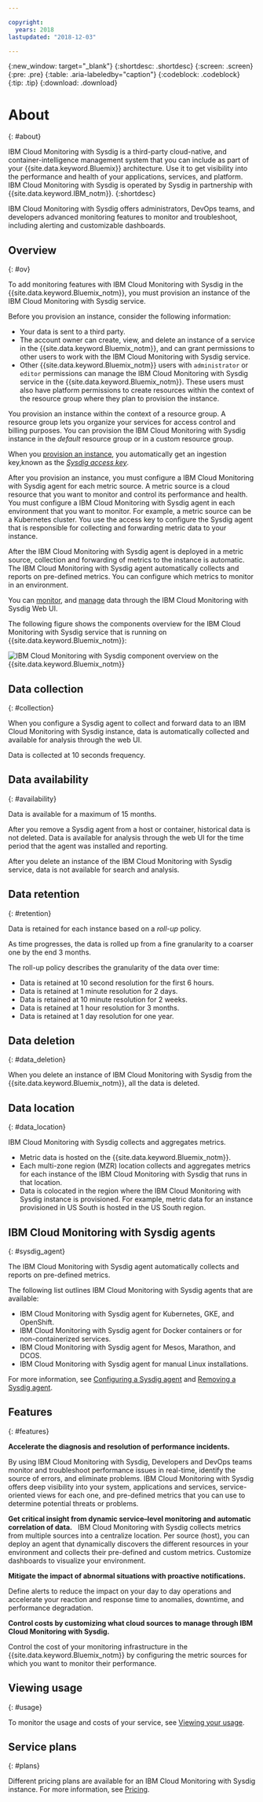 ```yaml
---

copyright:
  years: 2018
lastupdated: "2018-12-03"

---
```


{:new_window: target="_blank"}
{:shortdesc: .shortdesc}
{:screen: .screen}
{:pre: .pre}
{:table: .aria-labeledby="caption"}
{:codeblock: .codeblock}
{:tip: .tip}
{:download: .download}


# About
{: #about}

IBM Cloud Monitoring with Sysdig is a third-party cloud-native, and container-intelligence management system that you can include as part of your {{site.data.keyword.Bluemix}} architecture. Use it to get visibility into the performance and health of your applications, services, and platform. IBM Cloud Monitoring with Sysdig is operated by Sysdig in partnership with {{site.data.keyword.IBM_notm}}.
{:shortdesc}

IBM Cloud Monitoring with Sysdig offers administrators, DevOps teams, and developers advanced monitoring features to monitor and troubleshoot, including alerting and customizable dashboards. 


## Overview
{: #ov}

To add monitoring features with IBM Cloud Monitoring with Sysdig in the {{site.data.keyword.Bluemix_notm}}, you must provision an instance of the IBM Cloud Monitoring with Sysdig service.

Before you provision an instance, consider the following information:

* Your data is sent to a third party.
* The account owner can create, view, and delete an instance of a service in the {{site.data.keyword.Bluemix_notm}}, and can grant permissions to other users to work with the IBM Cloud Monitoring with Sysdig service.
* Other {{site.data.keyword.Bluemix_notm}} users with `administrator` or `editor` permissions can manage the IBM Cloud Monitoring with Sysdig service in the {{site.data.keyword.Bluemix_notm}}. These users must also have platform permissions to create resources within the context of the resource group where they plan to provision the instance.

You provision an instance within the context of a resource group. A resource group lets you organize your services for access control and billing purposes. You can provision the IBM Cloud Monitoring with Sysdig instance in the *default* resource group or in a custom resource group.

When you [provision an instance](/docs/services/Monitoring-with-Sysdig/provision.html#provision), you automatically get an ingestion key,known as the [*Sysdig access key*](/docs/services/Monitoring-with-Sysdig/access_key.html#access_key).

After you provision an instance, you must configure a IBM Cloud Monitoring with Sysdig agent for each metric source. A metric source is a cloud resource that you want to monitor and control its performance and health. You must configure a IBM Cloud Monitoring with Sysdig agent in each environment that you want to monitor. For example, a metric source can be a Kubernetes cluster. You use the access key to configure the Sysdig agent that is responsible for collecting and forwarding metric data to your instance.

After the IBM Cloud Monitoring with Sysdig agent is deployed in a metric source, collection and forwarding of metrics to the instance is automatic. The IBM Cloud Monitoring with Sysdig agent automatically collects and reports on pre-defined metrics. You can configure which metrics to monitor in an environment.

You can [monitor](/docs/services/Monitoring-with-Sysdig/monitoring.html#monitoring), and [manage](/docs/services/Monitoring-with-Sysdig/manage.html#manage)  data through the IBM Cloud Monitoring with Sysdig Web UI.  

The following figure shows the components overview for the IBM Cloud Monitoring with Sysdig service that is running on {{site.data.keyword.Bluemix_notm}}:

![IBM Cloud Monitoring with Sysdig component overview on the {{site.data.keyword.Bluemix_notm}}](images/components.png "IBM Cloud Monitoring with Sysdig component overview on the {{site.data.keyword.Bluemix_notm}}")



## Data collection
{: #collection}

When you configure a Sysdig agent to collect and forward data to an IBM Cloud Monitoring with Sysdig instance, data is automatically collected and available for analysis through the web UI.

Data is collected at 10 seconds frequency. 

## Data availability
{: #availability}

Data is available for a maximum of 15 months.

After you remove a Sysdig agent from a host or container, historical data is not deleted. Data is available for analysis through the web UI for the time period that the agent was installed and reporting.

After you delete an instance of the IBM Cloud Monitoring with Sysdig service, data is not available for search and analysis.



## Data retention
{: #retention}

Data is retained for each instance based on a *roll-up* policy.

As time progresses, the data is rolled up from a fine granularity to a coarser one by the end 3 months.

The roll-up policy describes the granularity of the data over time:

* Data is retained at 10 second resolution for the first 6 hours.
* Data is retained at 1 minute resolution for 2 days.
* Data is retained at 10 minute resolution for 2 weeks.
* Data is retained at 1 hour resolution for 3 months.
* Data is retained at 1 day resolution for one year.

## Data deletion
{: #data_deletion}

When you delete an instance of IBM Cloud Monitoring with Sysdig from the {{site.data.keyword.Bluemix_notm}}, all the data is deleted.


## Data location
{: #data_location}

IBM Cloud Monitoring with Sysdig collects and aggregates metrics. 

* Metric data is hosted on the {{site.data.keyword.Bluemix_notm}}.
* Each multi-zone region (MZR) location collects and aggregates metrics for each instance of the IBM Cloud Monitoring with Sysdig that runs in that location.
* Data is colocated in the region where the IBM Cloud Monitoring with Sysdig instance is provisioned. For example, metric data for an instance provisioned in US South is hosted in the US South region.



## IBM Cloud Monitoring with Sysdig agents
{: #sysdig_agent}

The IBM Cloud Monitoring with Sysdig agent automatically collects and reports on pre-defined metrics. 

The following list outlines IBM Cloud Monitoring with Sysdig agents that are available:

* IBM Cloud Monitoring with Sysdig agent for Kubernetes, GKE, and OpenShift.
* IBM Cloud Monitoring with Sysdig agent for Docker containers or for non-containerized services.
* IBM Cloud Monitoring with Sysdig agent for Mesos, Marathon, and DCOS.
* IBM Cloud Monitoring with Sysdig agent for manual Linux installations.

For more information, see [Configuring a Sysdig agent](/docs/services/Monitoring-with-Sysdig/config_agent.html#config_agent) and [Removing a Sysdig agent](/docs/services/Monitoring-with-Sysdig/remove_agent.html#remove_agent).


## Features
{: #features}

**Accelerate the diagnosis and resolution of performance incidents.**

By using IBM Cloud Monitoring with Sysdig, Developers and DevOps teams monitor and troubleshoot performance issues in real-time, identify the source of errors, and eliminate problems. IBM Cloud Monitoring with Sysdig offers deep visibility into your system, applications and services, service-oriented views for each one, and pre-defined metrics that you can use to determine potential threats or problems.

**Get critical insight from dynamic service–level monitoring and automatic correlation of data.**
 
IBM Cloud Monitoring with Sysdig collects metrics from multiple sources into a centralize location. Per source (host), you can deploy an agent that dynamically discovers the different resources in your environment and collects their pre-defined and custom metrics. Customize dashboards to visualize your environment.

**Mitigate the impact of abnormal situations with proactive notifications.**

Define alerts to reduce the impact on your day to day operations and accelerate your reaction and response time to anomalies, downtime, and performance degradation. 

**Control costs by customizing what cloud sources to manage through IBM Cloud Monitoring with Sysdig.**

Control the cost of your monitoring infrastructure in the {{site.data.keyword.Bluemix_notm}} by configuring the metric sources for which you want to monitor their performance. 



## Viewing usage
{: #usage}

To monitor the usage and costs of your service, see [Viewing your usage](/docs/billing-usage/viewing_usage.html#viewingusage).


## Service plans
{: #plans}

Different pricing plans are available for an IBM Cloud Monitoring with Sysdig instance. For more information, see [Pricing](/docs/services/Monitoring-with-Sysdig/pricing.html#pricing_plans).



